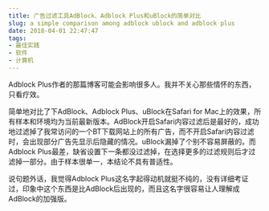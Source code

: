 ```yaml
---
title: 广告过滤工具AdBlock、Adblock Plus和uBlock的简单对比
slug: a simple comparison among adblock ublock and adblock plus
date: 2018-04-01 22:47:47
tags:
- 最佳实践
- 软件
- 计算机
---
```

Adblock Plus作者的那篇博客可能会影响很多人。我并不关心那些情怀的东西，只看疗效。

简单地对比了下AdBlock、Adblock Plus、uBlock在Safari for Mac上的效果，所有样本和环境均为当前最新版本。AdBlock开启Safari内容过滤后是最好的，成功地过滤掉了我常访问的一个BT下载网站上的所有广告，而不开启Safari内容过滤时，会出现部分广告先显示后隐藏的情况。uBlock漏掉了个别不容易屏蔽的。而Adblock Plus最差，缺省设置下一条都没过滤掉，在选择更多的过滤规则后才过滤掉一部分。由于样本很单一，本结论不具有普适性。

说句题外话，我觉得Adblock Plus这名字起得动机就挺不纯的，没有详细考证过，印象中这个东西是比AdBlock后出现的，而且这名字很容易让人理解成AdBlock的加强版。


